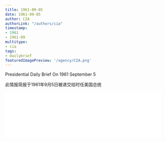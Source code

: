 ```yaml
---
title: 1961-09-05
date: 1961-09-05
author: CIA 
authorLink: "/authors/cia"
timestamp: 
- 1961
- 1961-09
multitype: 
- cia
tags: 
- dailybrief
featuredImagePreview: '/agency/CIA.png'
---
```



Presidential Daily Brief On 1961 September 5

此情报简报于1961年9月5日被递交给时任美国总统

<!--more-->





<div id="over" style="width:100%; overflow:hidden"> <iframe id="sFrame" name="sFrame" frameborder="no" border="0"  allowfullscreen marginwidth="0" scrolling="no" src = " /CIA/1961-09-05.html "  style = " position:absulute; width: 806px; top: 300;" > </iframe> </div>